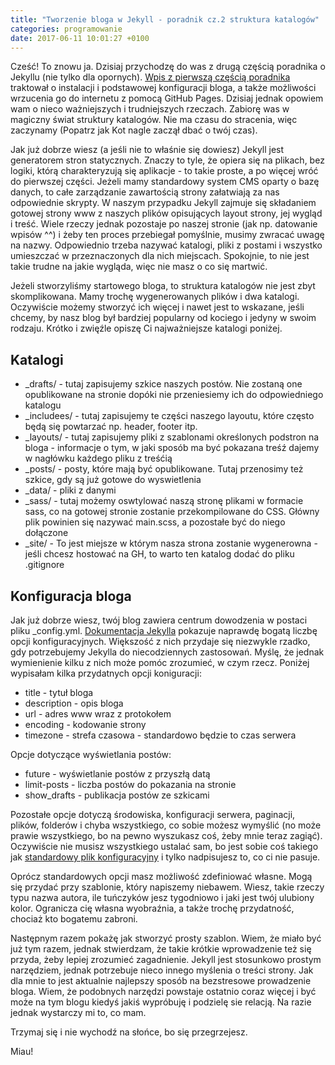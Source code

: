 ```yaml
---
title: "Tworzenie bloga w Jekyll - poradnik cz.2 struktura katalogów"
categories: programowanie
date: 2017-06-11 10:01:27 +0100
---
```

Cześć! To znowu ja. Dzisiaj przychodzę do was z drugą częścią poradnika o Jekyllu (nie tylko dla opornych). [Wpis z pierwszą częścią poradnika](http://kot-zrodlowy.pl/programowanie/2017/05/26/Tworzenie-bloga-w-Jekyll-poradnik-cz.1.html) traktował o instalacji i podstawowej konfiguracji bloga, a także możliwości wrzucenia go do internetu z pomocą GitHub Pages. Dzisiaj jednak opowiem wam o nieco ważniejszych i trudniejszych rzeczach. Zabiorę was w magiczny świat struktury katalogów. Nie ma czasu do stracenia, więc zaczynamy (Popatrz jak Kot nagle zaczął dbać o twój czas).

Jak już dobrze wiesz (a jeśli nie to właśnie się dowiesz) Jekyll jest generatorem stron statycznych. Znaczy to tyle, że opiera się na plikach, bez logiki, którą charakteryzują się aplikacje - to takie proste, a po więcej wróć do pierwszej części. Jeżeli mamy standardowy system CMS oparty o bazę danych, to całe zarządzanie zawartością strony załatwiają za nas odpowiednie skrypty. W naszym przypadku Jekyll zajmuje się składaniem gotowej strony www z naszych plików opisujących layout strony, jej wygląd i treść. Wiele rzeczy jednak pozostaje po naszej stronie (jak np. datowanie wpisów ^^) i żeby ten proces przebiegał pomyślnie, musimy zwracać uwagę na nazwy. Odpowiednio trzeba nazywać katalogi, pliki z postami i wszystko umieszczać w przeznaczonych dla nich miejscach. Spokojnie, to nie jest takie trudne na jakie wygląda, więc nie masz o co się martwić. 

Jeżeli stworzyliśmy startowego bloga, to struktura katalogów nie jest zbyt skomplikowana. Mamy trochę wygenerowanych plików i dwa katalogi. Oczywiście możemy stworzyć ich więcej i nawet jest to wskazane, jeśli chcemy, by nasz blog był bardziej popularny od kociego i jedyny w swoim rodzaju. Krótko i zwięźle opiszę Ci najważniejsze katalogi poniżej.

## Katalogi

* _drafts/ - tutaj zapisujemy szkice naszych postów. Nie zostaną one opublikowane na stronie dopóki nie przeniesiemy ich do odpowiedniego katalogu
* _includees/ - tutaj zapisujemy te części naszego layoutu, które często będą się powtarzać np. header, footer itp.
* _layouts/ - tutaj zapisujemy pliki z szablonami określonych podstron na bloga - informacje o tym, w jaki sposób ma być pokazana treśź dajemy w nagłówku każdego pliku z treśćią
* _posts/ - posty, które mają być opublikowane. Tutaj przenosimy też szkice, gdy są już gotowe do wyswietlenia
* _data/ - pliki z danymi
* _sass/ - tutaj możemy oswtylować naszą stronę plikami w formacie sass, co na gotowej stronie zostanie przekompilowane do CSS. Główny plik powinien się nazywać main.scss, a pozostałe być do niego dołączone
* _site/ - To jest miejsze w którym nasza strona zostanie  wygenerowna - jeśli chcesz hostować na GH, to warto ten katalog dodać do pliku .gitignore

## Konfiguracja bloga

Jak już dobrze wiesz, twój blog zawiera centrum dowodzenia w postaci pliku _config.yml. [Dokumentacja Jekylla](https://jekyllrb.com/docs/configuration/) pokazuje naprawdę bogatą liczbę opcji konfiguracyjnych. Większość z nich przydaje się niezwykle rzadko, gdy potrzebujemy Jekylla do niecodziennych zastosowań. Myślę, że jednak wymienienie kilku z nich może pomóc zrozumieć, w czym rzecz. Poniżej wypisałam kilka przydatnych opcji koniguracji:

* title - tytuł bloga
* description - opis bloga
* url - adres www wraz z protokołem
* encoding - kodowanie strony
* timezone - strefa czasowa - standardowo będzie to czas serwera

Opcje dotyczące wyświetlania postów:

* future - wyświetlanie postów z przyszłą datą
* limit-posts - liczba postów do pokazania na stronie
* show_drafts - publikacja postów ze szkicami

Pozostałe opcje dotyczą środowiska, konfiguracji serwera, paginacji, plików, folderów i chyba wszystkiego, co sobie możesz wymyślić (no może prawie wszystkiego, bo na pewno wyszukasz coś, żeby mnie teraz zagiąć). Oczywiście nie musisz wszystkiego ustalać sam, bo jest sobie coś takiego jak [standardowy plik konfiguracyjny](https://jekyllrb.com/docs/configuration/#default-configuration) i tylko nadpisujesz to, co ci nie pasuje. 

Oprócz standardowych opcji masz możliwość zdefiniować własne. Mogą się przydać przy szablonie, który napiszemy niebawem. Wiesz, takie rzeczy typu nazwa autora, ile tuńczyków jesz tygodniowo i jaki jest twój ulubiony kolor. Ogranicza cię własna wyobraźnia, a także trochę przydatność, chociaż kto bogatemu zabroni.

Następnym razem pokażę jak stworzyć prosty szablon. Wiem, że miało być już tym razem, jednak stwierdzam, że takie krótkie wprowadzenie też się przyda, żeby lepiej zrozumieć zagadnienie. Jekyll jest stosunkowo prostym narzędziem, jednak potrzebuje nieco innego myślenia o treści strony. Jak dla mnie to jest aktualnie najlepszy sposób na bezstresowe prowadzenie bloga. Wiem, że podobnych narzędzi powstaje ostatnio coraz więcej i być może na tym blogu kiedyś jakiś wypróbuję i podzielę sie relacją. Na razie jednak wystarczy mi to, co mam. 

Trzymaj się i nie wychodź na słońce, bo się przegrzejesz. 

Miau!